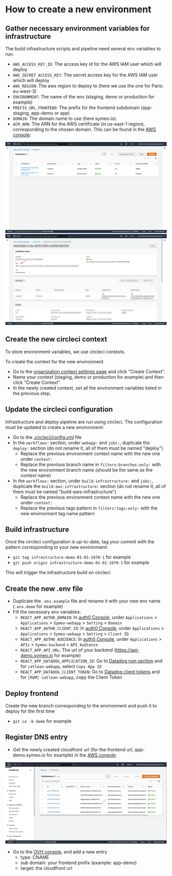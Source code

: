 # How to create a new environment

## Gather necessary environment variables for infrastructure

The build infrastructure scripts and pipeline need several env variables to run:

- `AWS_ACCESS_KEY_ID`: The access key id for the AWS IAM user which will deploy
- `AWS_SECRET_ACCESS_KEY`: The secret access key for the AWS IAM user which will deploy
- `AWS_REGION`: The aws region to deploy to (here we use the one for Paris: eu-west-3)
- `ENVIRONMENT`: The name of the env (staging, demo or production for example)
- `PREFIX_URL_FRONTEND`: The prefix for the frontend subdomain (app-staging, app-demo or app)
- `DOMAIN`: The domain name to use (here symeo.io).
- `ACM_ARN`: The ARN for the AWS certificate (in us-east-1 region), corresponding to the chosen domain. This can be found in the [AWS console](https://us-east-1.console.aws.amazon.com/acm/home?region=us-east-1#/certificates/list):

![](./acm-1.png)
![](./acm-2.png)

## Create the new circleci context

To store environment variables, we use circleci contexts. 

To create the context for the new environment

- Go to the [organization context settings page](https://app.circleci.com/settings/organization/github/symeo-io/contexts) and click "Create Context".
- Name your context (staging, demo or production for example) and then click "Create Context".
- In the newly created context, set all the environment variables listed in the previous step.

## Update the circleci configuration

Infrastructure and deploy pipeline are run using circleci. The configuration must be updated to create a new environment:

- Go to the [.circleci/config.yml](./.circleci/config.yml) file
- In the `workflows:` section, under `webapp:` and `jobs:`, duplicate the `deploy:` section (do not rename it, all of them must be named "deploy")
  - Replace the previous environment context name with the new one under `context:`
  - Replace the previous branch name in `filters:branches:only:` with the new environment branch name (should be the same as the context name)
- In the `workflows:` section, under `build-infrastructure:` and `jobs:`, duplicate the `build-aws-infrastructure:` section (do not rename it, all of them must be named "build-aws-infrastructure")
    - Replace the previous environment context name with the new one under `context:`
    - Replace the previous tags pattern in `filters:tags:only:` with the new environment tag name pattern

## Build infrastructure

Once the circleci configuration is up-to-date, tag your commit with the pattern corresponding to your new environment:

- `git tag infrastructure-demo-01-01-1970-1` for example
- `git push origin infrastructure-demo-01-01-1970-1` for example

This will trigger the infrastructure build on circleci

## Create the new .env file

- Duplicate the `.env.example` file and rename it with your new env name (`.env.demo` for example)
- Fill the necessary env variables:
  - `REACT_APP_AUTH0_DOMAIN`: In [auth0 Console](https://manage.auth0.com/dashboard/eu/symeo-demo/), under `Applications` > `Applications` > `Symeo-webapp` > `Setting` > `Domain`
  - `REACT_APP_AUTH0_CLIENT_ID`: In [auth0 Console](https://manage.auth0.com/dashboard/eu/symeo-demo/), under `Applications` > `Applications` > `Symeo-webapp` > `Setting` > `Client ID`
  - `REACT_APP_AUTH0_AUDIENCE`: In [auth0 Console](https://manage.auth0.com/dashboard/eu/symeo-demo/), under `Applications` > `APIs` > `Symeo-backend` > `API Audience`
  - `REACT_APP_API_URL`: The url of your backend (https://api-demo.symeo.io for example)
  - `REACT_APP_DATADOG_APPLICATION_ID`: Go to [Datadog rum section](https://app.datadoghq.eu/rum/list) and for `catlean-webapp`, select `Copy App ID`
  - `REACT_APP_DATADOG_CLIENT_TOKEN`: Go to [Datadog client tokens](https://app.datadoghq.eu/organization-settings/client-tokens) and for `[RUM] catlean-webapp`, copy the Client Token

## Deploy frontend

Create the new branch corresponding to the environment and push it to deploy for the first time

- `git co -b demo` for example

## Register DNS entry

- Get the newly created cloudfront url (for the frontend url, app-demo.symeo.io for example) in the [AWS console](https://us-east-1.console.aws.amazon.com/cloudfront/v3/home?region=eu-west-3#/distributions):

![](./cloudfront.png)

- Go to the [OVH console](https://www.ovh.com/manager/#/web/domain/symeo.io/zone), and add a new entry
  - type: CNAME
  - sub domain: your frontend prefix (example: app-demo)
  - target: the cloudfront url



